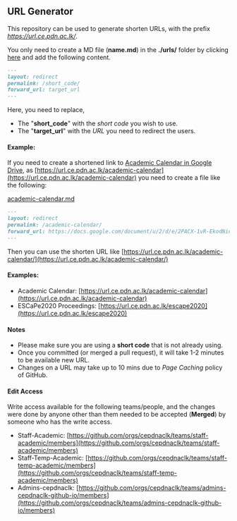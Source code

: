 ## URL Generator

This repository can be used to generate shorten URLs, with the prefix *https://url.ce.pdn.ac.lk/*.

You only need to create a MD file (**name.md**) in the **./urls/** folder by clicking [here](https://github.com/cepdnaclk/url.ce.pdn.ac.lk/new/main/urls) and add the following content.

```md
---
layout: redirect
permalink: /short_code/
forward_url: target_url
---
```


Here, you need to replace,
- The "**short_code**" with the *short code* you wish to use.
- The "**target_url**" with the *URL* you need to redirect the users.

#### Example:
If you need to create a shortened link to [Academic Calendar in Google Drive](https://docs.google.com/document/u/2/d/e/2PACX-1vR-EkodNirStWpMfHr1pZcivrPJ_usJRJV2-36o0aa8F6VHgwbr0xZVswd8x5fk3RZN0uLGZILSjsdW/pub), as [https://url.ce.pdn.ac.lk/academic-calendar](https://url.ce.pdn.ac.lk/academic-calendar) you need to create a file like the following:

<u>academic-calendar.md</u>
```md
---
layout: redirect
permalink: /academic-calendar/
forward_url: https://docs.google.com/document/u/2/d/e/2PACX-1vR-EkodNirStWpMfHr1pZcivrPJ_usJRJV2-36o0aa8F6VHgwbr0xZVswd8x5fk3RZN0uLGZILSjsdW/pub
---
```

Then you can use the shorten URL like [https://url.ce.pdn.ac.lk/academic-calendar/](https://url.ce.pdn.ac.lk/academic-calendar/)

#### Examples:
- Academic Calendar: [https://url.ce.pdn.ac.lk/academic-calendar](https://url.ce.pdn.ac.lk/academic-calendar)
- ESCaPe2020 Proceedings: [https://url.ce.pdn.ac.lk/escape2020](https://url.ce.pdn.ac.lk/escape2020)

#### Notes
- Please make sure you are using a **short code** that is not already using.
- Once you committed (or merged a pull request), it will take 1-2 minutes to be available new URL.
- Changes on a URL may take up to 10 mins due to *Page Caching* policy of GitHub.

#### Edit Access

Write access available for the following teams/people, and the changes were done by anyone other than them needed to be accepted (**Merged**) by someone who has the write access.

- Staff-Academic: [https://github.com/orgs/cepdnaclk/teams/staff-academic/members](https://github.com/orgs/cepdnaclk/teams/staff-academic/members)
- Staff-Temp-Academic: [https://github.com/orgs/cepdnaclk/teams/staff-temp-academic/members](https://github.com/orgs/cepdnaclk/teams/staff-temp-academic/members)
- Admins-cepdnaclk: [https://github.com/orgs/cepdnaclk/teams/admins-cepdnaclk-github-io/members](https://github.com/orgs/cepdnaclk/teams/admins-cepdnaclk-github-io/members)
